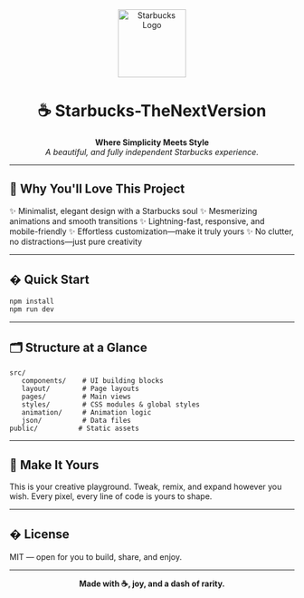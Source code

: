 
<div align="center">
   <img src="https://upload.wikimedia.org/wikipedia/commons/4/45/Starbucks_Coffee_Logo.svg" alt="Starbucks Logo" width="120" />
  
   # ☕ Starbucks-TheNextVersion
  
   <b>Where Simplicity Meets Style</b>
   <br>
   <i>A beautiful, and fully independent Starbucks experience.</i>
</div>

---

## 🌟 Why You'll Love This Project

✨ Minimalist, elegant design with a Starbucks soul
✨ Mesmerizing animations and smooth transitions
✨ Lightning-fast, responsive, and mobile-friendly
✨ Effortless customization—make it truly yours
✨ No clutter, no distractions—just pure creativity

---

## �️ Quick Start

```bash
npm install
npm run dev
```

---

## 🗂️ Structure at a Glance

```
src/
   components/    # UI building blocks
   layout/        # Page layouts
   pages/         # Main views
   styles/        # CSS modules & global styles
   animation/     # Animation logic
   json/          # Data files
public/          # Static assets
```

---

## 🎨 Make It Yours

This is your creative playground. Tweak, remix, and expand however you wish. Every pixel, every line of code is yours to shape.

---

## � License

MIT — open for you to build, share, and enjoy.

---

<div align="center">
   <b>Made with ☕, joy, and a dash of rarity.</b>
</div>
